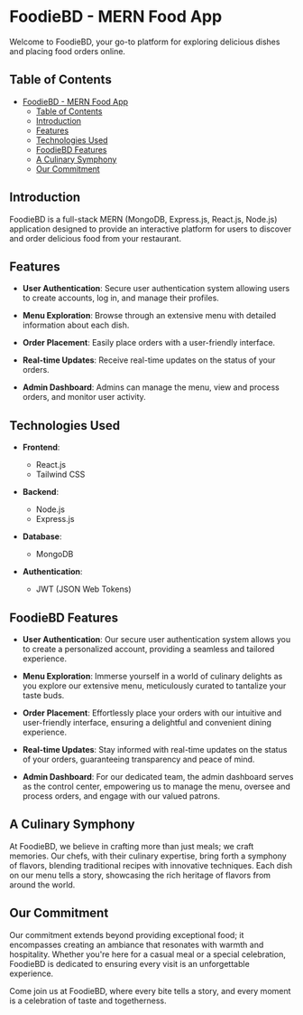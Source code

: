 # FoodieBD - MERN Food App

Welcome to FoodieBD, your go-to platform for exploring delicious dishes and placing food orders online.

## Table of Contents
- [FoodieBD - MERN Food App](#foodiebd---mern-food-app)
  - [Table of Contents](#table-of-contents)
  - [Introduction](#introduction)
  - [Features](#features)
  - [Technologies Used](#technologies-used)
  - [FoodieBD Features](#foodiebd-features)
  - [A Culinary Symphony](#a-culinary-symphony)
  - [Our Commitment](#our-commitment)


## Introduction

FoodieBD is a full-stack MERN (MongoDB, Express.js, React.js, Node.js) application designed to provide an interactive platform for users to discover and order delicious food from your restaurant.

## Features

- **User Authentication**: Secure user authentication system allowing users to create accounts, log in, and manage their profiles.

- **Menu Exploration**: Browse through an extensive menu with detailed information about each dish.

- **Order Placement**: Easily place orders with a user-friendly interface.

- **Real-time Updates**: Receive real-time updates on the status of your orders.

- **Admin Dashboard**: Admins can manage the menu, view and process orders, and monitor user activity.

## Technologies Used

- **Frontend**:
  - React.js
  - Tailwind CSS

- **Backend**:
  - Node.js
  - Express.js

- **Database**:
  - MongoDB

- **Authentication**:
  - JWT (JSON Web Tokens)

## FoodieBD Features

- **User Authentication**: Our secure user authentication system allows you to create a personalized account, providing a seamless and tailored experience.

- **Menu Exploration**: Immerse yourself in a world of culinary delights as you explore our extensive menu, meticulously curated to tantalize your taste buds.

- **Order Placement**: Effortlessly place your orders with our intuitive and user-friendly interface, ensuring a delightful and convenient dining experience.

- **Real-time Updates**: Stay informed with real-time updates on the status of your orders, guaranteeing transparency and peace of mind.

- **Admin Dashboard**: For our dedicated team, the admin dashboard serves as the control center, empowering us to manage the menu, oversee and process orders, and engage with our valued patrons.

## A Culinary Symphony

At FoodieBD, we believe in crafting more than just meals; we craft memories. Our chefs, with their culinary expertise, bring forth a symphony of flavors, blending traditional recipes with innovative techniques. Each dish on our menu tells a story, showcasing the rich heritage of flavors from around the world.

## Our Commitment

Our commitment extends beyond providing exceptional food; it encompasses creating an ambiance that resonates with warmth and hospitality. Whether you're here for a casual meal or a special celebration, FoodieBD is dedicated to ensuring every visit is an unforgettable experience.

Come join us at FoodieBD, where every bite tells a story, and every moment is a celebration of taste and togetherness.
